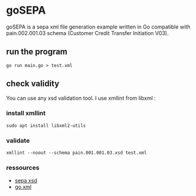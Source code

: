 # goSEPA

goSEPA is a sepa xml file generation example written in Go compatible with pain.002.001.03 schema (Customer Credit Transfer Initiation V03).

## run the program

`
go run main.go > test.xml
`

## check validity

You can use any xsd validation tool. I use xmllint from libxml :

### install xmllint
`
sudo apt install libxml2-utils
`

### validate
`
xmllint --noout --schema pain.001.001.03.xsd test.xml
`

### ressources

* [sepa xsd](https://www.iso20022.org/message_archive.page)
* [go xml](https://golang.org/pkg/encoding/xml/)
